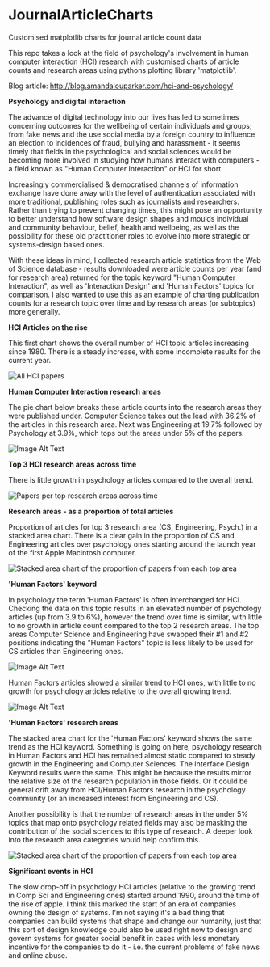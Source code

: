 # JournalArticleCharts
Customised matplotlib charts for journal article count data

This repo takes a look at the field of psychology's involvement in human computer interaction (HCI) research with customised charts of article counts and research areas using pythons plotting library 'matplotlib'.

Blog article: http://blog.amandalouparker.com/hci-and-psychology/

**Psychology and digital interaction**

The advance of digital technology into our lives has led to sometimes concerning outcomes for the wellbeing of certain individuals and groups; from fake news and the use social media by a foreign country to influence an election to incidences of fraud, bullying and harassment - it seems timely that fields in the psychological and social sciences would be becoming more involved in studying how humans interact with computers - a field known as "Human Computer Interaction" or HCI for short. 

Increasingly commercialised & democratised channels of information exchange have done away with the level of authentication associated with more traditional, publishing roles such as journalists and researchers. Rather than trying to prevent changing times, this might pose an opportunity to better understand how software design shapes and moulds individual and community behaviour, belief, health and wellbeing, as well as the possibility for these old practitioner roles to evolve into more strategic or systems-design based ones.

With these ideas in mind, I collected research article statistics from the Web of Science database - results downloaded were article counts per year (and for research area) returned for the topic keyword "Human Computer Interaction", as well as 'Interaction Design' and 'Human Factors' topics for comparison. I also wanted to use this as an example of charting publication counts for a research topic over time and by research areas (or subtopics) more generally.

**HCI Articles on the rise**

This first chart shows the overall number of HCI topic articles increasing since 1980. There is a steady increase, with some incomplete results for the current year. 

![All HCI papers](https://raw.githubusercontent.com/amandalouparker/JournalArticleCharts/master/images/HCI_bar-total.png)


**Human Computer Interaction research areas**

The pie chart below breaks these article counts into the research areas they were published under. Computer Science takes out the lead with 36.2% of the articles in this research area. Next was Engineering at 19.7% followed by Psychology at 3.9%, which tops out the areas under 5% of the papers. 


![Image Alt Text](https://raw.githubusercontent.com/amandalouparker/JournalArticleCharts/master/modified-images/HCI_piechart.png)



**Top 3 HCI research areas across time**

There is little growth in psychology articles compared to the overall trend.

![Papers per top research areas across time](https://raw.githubusercontent.com/amandalouparker/JournalArticleCharts/master/images/HCI_bar-areas.png)


**Research areas - as a proportion of total articles**

Proportion of articles for top 3 research area (CS, Engineering, Psych.) in a stacked area chart. There is a clear gain in the proportion of CS and Engineering articles over psychology ones starting around the launch year of the first Apple Macintosh computer. 

![Stacked area chart of the proportion of papers from each top area](https://raw.githubusercontent.com/amandalouparker/JournalArticleCharts/master/modified-images/HCI_stacked.png)


**'Human Factors' keyword**

In psychology the term 'Human Factors' is often interchanged for HCI. Checking the data on this topic results in an elevated number of psychology articles (up from 3.9 to 6%), however the trend over time is similar, with little to no growth in article count compared to the top 2 research areas. The top areas Computer Science and Engineering have swapped their #1 and #2 positions indicating the "Human Factors" topic is less likely to be used for CS articles than Engineering ones. 

![Image Alt Text](https://raw.githubusercontent.com/amandalouparker/JournalArticleCharts/master/modified-images/HumanFactors_piechart.png)

Human Factors articles showed a similar trend to HCI ones, with little to no growth for psychology articles relative to the overall growing trend. 

![Image Alt Text](https://raw.githubusercontent.com/amandalouparker/JournalArticleCharts/master/images/HumanFactors_line.png)

**'Human Factors' research areas**

The stacked area chart for the 'Human Factors' keyword shows the same trend as the HCI keyword. Something is going on here, psychology research in Human Factors and HCI has remained almost static compared to steady growth in the Engineering and Computer Sciences. The Interface Design Keyword results were the same. This might be because the results mirror the relative size of the research population in those fields. Or it could be general drift away from HCI/Human Factors research in the psychology community (or an increased interest from Engineering and CS). 

Another possibility is that the number of research areas in the under 5% topics that map onto psychology related fields may also be masking the contribution of the social sciences to this type of research. A deeper look into the research area categories would help confirm this. 

![Stacked area chart of the proportion of papers from each top area](https://raw.githubusercontent.com/amandalouparker/JournalArticleCharts/master/modified-images/HumanFactors_stacked.png)


**Significant events in HCI**

The slow drop-off in psychology HCI articles (relative to the growing trend in Comp Sci and Engineering ones) started around 1990, around the time of the rise of apple. I think this marked the start of an era of companies owning the design of systems. I'm not saying it's a bad thing that companies can build systems that shape and change our humanity, just that this sort of design knowledge could also be used right now to design and govern systems for greater social benefit in cases with less monetary incentive for the companies to do it - i.e. the current problems of fake news and online abuse.


